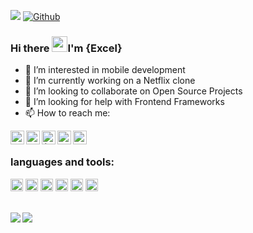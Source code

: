 ![](https://komarev.com/ghpvc/?username=trillionclues&color=blue&label=PROFILE+VIEWS)
[![Github](https://img.shields.io/github/followers/trillionclues?label=Follow&style=social)](https://github.com/trillionclues)
### Hi there <img src="https://media.giphy.com/media/hvRJCLFzcasrR4ia7z/giphy.gif" width="25px">I'm {Excel}
- 👀 I’m interested in mobile development
- 🌱 I’m currently working on a Netflix clone
- 👯 I’m looking to collaborate on Open Source Projects
- 🤔 I’m looking for help with Frontend Frameworks
- 📫 How to reach me: <br /> 
<a href="mailto:osmonova.kanyshai@gmail.com">
  <img align="left" alt="Excel Nwachukwu" | Email" width="22px" src="https://www.svgrepo.com/show/92674/email.svg" />
</a>
<a href="https://www.instagram.com/trillion_clues/">
  <img align="left" alt="Excel" | Instagram" width="22px" src="https://www.svgrepo.com/show/111199/instagram.svg" />
</a>
<a href="https://twitter.com/trillionclues">
  <img align="left" alt="{Excell.near}" | Twitter" width="22px" src="https://raw.githubusercontent.com/peterthehan/peterthehan/master/assets/twitter.svg" />
</a>
<a href="https://www.linkedin.com/in/trillionclues-excel/">
  <img align="left" alt="Excel's LinkedIN" | width="22px" src="https://raw.githubusercontent.com/peterthehan/peterthehan/master/assets/linkedin.svg" />
</a>
<a href="https://web.facebook.com/trillionclues.excel/">
  <img align="left" alt="Excel's Facebook" | width="22px" src="https://raw.githubusercontent.com/peterthehan/peterthehan/master/assets/facebook.svg" />
</a>
<br />

### languages and tools: 
<code><img height="20" alt="html5" src="https://cdn.worldvectorlogo.com/logos/html-1.svg?style=flat-square&logo=github-actions&logoColor=white" /></code>
<code><img height="20" alt="css" src="https://cdn.worldvectorlogo.com/logos/css-3.svg?style=flat-square&logo=github-actions&logoColor=white"></code>
<code><img height="20" alt="Sass" src="https://cdn.worldvectorlogo.com/logos/sass-1.svg?style=flat-square&logo=github-actions&logoColor=white" /></code>
<code><img height="20" src="https://cdn.worldvectorlogo.com/logos/logo-javascript.svg?style=flat-square&logo=github-actions&logoColor=white"></code>
<code><img height="20" alt="git" src="https://cdn.worldvectorlogo.com/logos/git.svg?style=flat-square&logo=github-actions&logoColor=white" /></code>
<code><img height="20" alt="github actions" src="https://img.shields.io/badge/-Github_Actions-2088FF?style=flat-square&logo=github-actions&logoColor=white" /></code>

<!--
![Excel's Github stats](https://github-readme-stats.vercel.app/api?username=trillionclues&show_icons=true&theme=tokyonight)
![Top Langs] (https://readme-stats-cfgj2cxdy.vercel.app/api/top-langs/?username=trillionclues&hide=php&theme=tokyonight)
-->
<br />
<div>
<a href="https://github-readme-stats.vercel.app/api?username=trillionclues&theme=tokyonight"> <img  align="left" src="https://github-readme-stats.vercel.app/api?username=trillionclues&count_private=true&show_icons=true&theme=tokyonight" /></a>
<a href="https://github-readme-stats.vercel.app/api/top-langs/?username=trillioncues&hide=php&theme=tokyonight"><img align="left" src="https://github-readme-stats.vercel.app/api/top-langs/?username=trillionclues&hide=php&theme=tokyonight" /></a>
</div>

